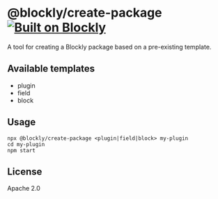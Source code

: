 # @blockly/create-package [![Built on Blockly](https://tinyurl.com/built-on-blockly)](https://github.com/google/blockly)

A tool for creating a Blockly package based on a pre-existing template.

## Available templates
- plugin
- field
- block

## Usage

```
npx @blockly/create-package <plugin|field|block> my-plugin
cd my-plugin
npm start
```

## License

Apache 2.0
